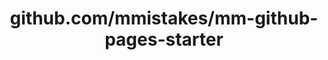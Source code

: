 ---
layout: post
title: github.com/mmistakes/mm-github-pages-starter
categories: link
tags: [انگلیسی, گیت‌هاب, برنامه‌نویسی]
---